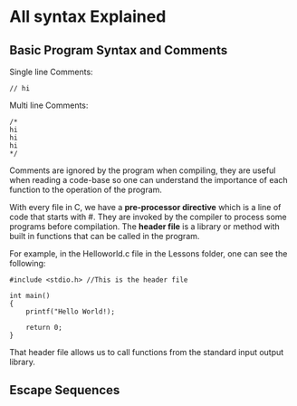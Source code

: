 # All syntax Explained

## Basic Program Syntax and Comments

Single line Comments:

```
// hi
```

Multi line Comments:

```
/*
hi
hi
hi
*/
```

Comments are ignored by the program when compiling, they are useful when reading a code-base so one can understand the importance of each function to the operation of the program.

With every file in C, we have a **pre-processor directive** which is a line of code that starts with #. They are invoked by the compiler to process some programs before compilation. The **header file** is a library or method with built in functions that can be called in the program. 

For example, in the Helloworld.c file in the Lessons folder, one can see the following:

```
#include <stdio.h> //This is the header file

int main()
{
    printf("Hello World!);
    
    return 0;
}
```

That header file allows us to call functions from the standard input output library.

## Escape Sequences